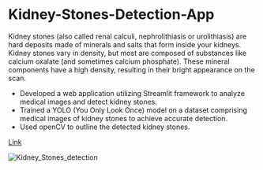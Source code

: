 # Kidney-Stones-Detection-App

Kidney stones (also called renal calculi, nephrolithiasis or urolithiasis) are hard deposits made of minerals and salts that form inside your kidneys. Kidney stones vary in density, but most are composed of substances like calcium oxalate (and sometimes calcium phosphate). These mineral components have a high density, resulting in their bright appearance on the scan.

* Developed a web application utilizing Streamlit framework to analyze medical images and detect kidney stones.
* Trained a YOLO (You Only Look Once) model on a dataset comprising medical images of kidney stones to achieve accurate detection.
* Used openCV to outline the detected kidney stones.


[Link](kidney-stones-detection-app.streamlit.app)

![Kidney_Stones_detection](https://github.com/MohamedSameh10/Kidney-Stones-Detection-App/assets/55671037/c51de97d-9137-47e0-a102-7a44668563a9)
